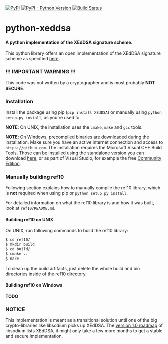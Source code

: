 [![PyPI](https://img.shields.io/pypi/v/XEdDSA.svg)](https://pypi.org/project/XEdDSA/)
[![PyPI - Python Version](https://img.shields.io/pypi/pyversions/XEdDSA.svg)](https://pypi.org/project/XEdDSA/)
[![Build Status](https://travis-ci.org/Syndace/python-xeddsa.svg?branch=master)](https://travis-ci.org/Syndace/python-xeddsa)

# python-xeddsa
#### A python implementation of the XEdDSA signature scheme.
This python library offers an open implementation of the XEdDSA signature scheme as specified [here](https://signal.org/docs/specifications/xeddsa/).

### !!! IMPORTANT WARNING !!!
This code was not written by a cryptographer and is most probably **NOT SECURE**.

### Installation
Install the package using pip (`pip install XEdDSA`) or manually using `python setup.py install`, as you're used to.

__NOTE__: On UNIX, the installation uses the `cmake`, `make` and `gcc` tools.

__NOTE__: On Windows, precompiled binaries are downloaded during the installation.
Make sure you have an active internet connection and access to `https://github.com`.
The installation requires the Microsoft Visual C++ Build Tools.
Those can be installed using the standalone version you can download [here](https://visualstudio.microsoft.com/downloads/),
or as part of Visual Studio, for example the free [Community Edition](https://visualstudio.microsoft.com/vs/community/). 

### Manually building ref10
Following section explains how to manually compile the ref10 library, which is __not__ required when using pip or `python setup.py install`.

For detailed information on what the ref10 library is and how it was built, look at `ref10/README.md`.

#### Building ref10 on UNIX
On UNIX, run following commands to build the ref10 library:

```Bash
$ cd ref10/
$ mkdir build
$ cd build/
$ cmake ..
$ make
```

To clean up the build artifacts, just delete the whole build and bin directories inside of the ref10 directory.

#### Building ref10 on Windows
__TODO__

### NOTICE
This implementation is meant as a transitional solution until one of the big crypto-libraries like libsodium picks up XEdDSA.
The [version 1.0 roadmap](https://download.libsodium.org/doc/internals/roadmap.html) of libsodium lists XEdDSA, it might only take a few more months to get a stable and secure implementation.

